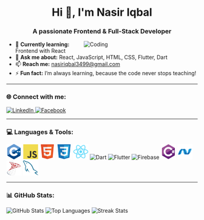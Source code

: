 <h1 align="center">Hi 👋, I'm Nasir Iqbal</h1>
<h3 align="center">A passionate Frontend & Full-Stack Developer</h3>

<img src="https://cdn.dribbble.com/users/3573566/screenshots/14509732/media/00ed4da4b643e67738a3ab402df90a24.gif" alt="Coding" width="300" align="right">

- 🌱 **Currently learning:** Frontend with React  
- 💬 **Ask me about:** React, JavaScript, HTML, CSS, Flutter, Dart  
- 📫 **Reach me:** nasiriqbal3499@gmail.com  
- ⚡ **Fun fact:** I’m always learning, because the code never stops teaching!  

---

<h3 align="left">🌐 Connect with me:</h3>
<p align="left">
  <a href="https://linkedin.com/in/nasiriqbal07" target="_blank">
    <img src="https://img.shields.io/badge/LinkedIn-0077B5?style=for-the-badge&logo=linkedin&logoColor=white" alt="LinkedIn"/>
  </a>
  <a href="https://fb.com/nasiriqbal07" target="_blank">
    <img src="https://img.shields.io/badge/Facebook-1877F2?style=for-the-badge&logo=facebook&logoColor=white" alt="Facebook"/>
  </a>
</p>

---

<h3 align="left">💻 Languages & Tools:</h3>
<p align="left">
  <img src="https://raw.githubusercontent.com/devicons/devicon/master/icons/cplusplus/cplusplus-original.svg" alt="C++" width="40" height="40"/>
  <img src="https://raw.githubusercontent.com/devicons/devicon/master/icons/javascript/javascript-original.svg" alt="JavaScript" width="40" height="40"/>
  <img src="https://raw.githubusercontent.com/devicons/devicon/master/icons/html5/html5-original.svg" alt="HTML" width="40" height="40"/>
  <img src="https://raw.githubusercontent.com/devicons/devicon/master/icons/css3/css3-original.svg" alt="CSS" width="40" height="40"/>
  <img src="https://raw.githubusercontent.com/devicons/devicon/master/icons/react/react-original.svg" alt="React" width="40" height="40"/>
  <img src="https://www.vectorlogo.zone/logos/dartlang/dartlang-icon.svg" alt="Dart" width="40" height="40"/>
  <img src="https://www.vectorlogo.zone/logos/flutterio/flutterio-icon.svg" alt="Flutter" width="40" height="40"/>
  <img src="https://www.vectorlogo.zone/logos/firebase/firebase-icon.svg" alt="Firebase" width="40" height="40"/>
  <img src="https://raw.githubusercontent.com/devicons/devicon/master/icons/csharp/csharp-original.svg" alt="C#" width="40" height="40"/>
  <img src="https://raw.githubusercontent.com/devicons/devicon/master/icons/dot-net/dot-net-original.svg" alt=".NET" width="40" height="40"/>
  <img src="https://raw.githubusercontent.com/devicons/devicon/master/icons/microsoftsqlserver/microsoftsqlserver-original.svg" alt="SQL Server" width="40" height="40"/>
  <img src="https://raw.githubusercontent.com/devicons/devicon/master/icons/mysql/mysql-original.svg" alt="MySQL" width="40" height="40"/>
</p>

---

<h3 align="left">📊 GitHub Stats:</h3>
<p align="left">
  <img src="https://github-readme-stats.vercel.app/api?username=nasiriqbal007&show_icons=true&theme=radical" alt="GitHub Stats" />
  <img src="https://github-readme-stats.vercel.app/api/top-langs/?username=nasiriqbal007&layout=compact&theme=radical" alt="Top Languages" />
  <img src="https://github-readme-streak-stats.herokuapp.com/?user=nasiriqbal007&theme=radical" alt="Streak Stats" />
</p>
